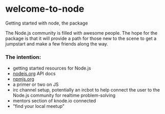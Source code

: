 welcome-to-node
===============

Getting started with node, the package

The Node.js community is filled with awesome people. The hope for the package is that it will provide a path for those new to the scene to get a jumpstart and make a few friends along the way.

### The intention:
- getting started resources for Node.js
- [nodejs.org](nodejs.org) API docs
- [npmjs.org](npmjs.org)
- a primer or two on JS
- irc channel setup, potentially an ircbot to help connect the user to the Node.js community for realtime problem-solving
- mentors section of knode.io connected
- "find your local meetup"
